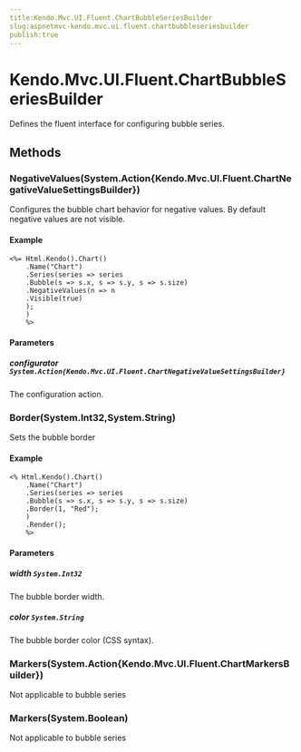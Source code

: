 ```yaml
---
title:Kendo.Mvc.UI.Fluent.ChartBubbleSeriesBuilder
slug:aspnetmvc-kendo.mvc.ui.fluent.chartbubbleseriesbuilder
publish:true
---
```


# Kendo.Mvc.UI.Fluent.ChartBubbleSeriesBuilder

Defines the fluent interface for configuring bubble series.

## Methods

### NegativeValues(System.Action{Kendo.Mvc.UI.Fluent.ChartNegativeValueSettingsBuilder})
Configures the bubble chart behavior for negative values.
            By default negative values are not visible.

#### Example
    <%= Html.Kendo().Chart()
        .Name("Chart")
        .Series(series => series
        .Bubble(s => s.x, s => s.y, s => s.size)
        .NegativeValues(n => n
        .Visible(true)
        );
        )
        %>

#### Parameters

##### configurator `System.Action{Kendo.Mvc.UI.Fluent.ChartNegativeValueSettingsBuilder}`
The configuration action.

### Border(System.Int32,System.String)
Sets the bubble border

#### Example
    <% Html.Kendo().Chart()
        .Name("Chart")
        .Series(series => series
        .Bubble(s => s.x, s => s.y, s => s.size)
        .Border(1, "Red");
        )
        .Render();
        %>

#### Parameters

##### width `System.Int32`
The bubble border width.

##### color `System.String`
The bubble border color (CSS syntax).

### Markers(System.Action{Kendo.Mvc.UI.Fluent.ChartMarkersBuilder})
Not applicable to bubble series

### Markers(System.Boolean)
Not applicable to bubble series